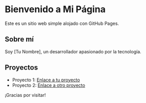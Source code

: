 # Bienvenido a Mi Página

Este es un sitio web simple alojado con GitHub Pages.

## Sobre mí

Soy [Tu Nombre], un desarrollador apasionado por la tecnología.

## Proyectos

- Proyecto 1: [Enlace a tu proyecto](https://enlace.com)
- Proyecto 2: [Enlace a otro proyecto](https://enlace.com)

¡Gracias por visitar!
